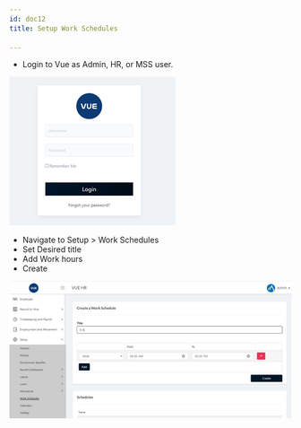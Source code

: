 ```yaml
---
id: doc12
title: Setup Work Schedules

---
```

* Login to Vue as Admin, HR, or MSS user.
 
 ![alt-text](assets/23.png)

* Navigate to Setup > Work Schedules
* Set Desired title
* Add Work hours
* Create

![alt-text](assets/24.png)
